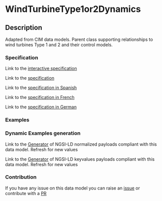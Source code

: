 # WindTurbineType1or2Dynamics

## Description 

Adapted from CIM data models. Parent class supporting relationships to wind turbines Type 1 and 2 and their control models.
### Specification

Link to the [interactive specification](https://swagger.lab.fiware.org/?url=https://smart-data-models.github.io/dataModel.EnergyCIM/WindTurbineType1or2Dynamics/swagger.yaml)

Link to the [specification](https://smart-data-models.github.io/dataModel.EnergyCIM/WindTurbineType1or2Dynamics/doc/spec.md)

Link to the [specification in Spanish](https://smart-data-models.github.io/dataModel.EnergyCIM/WindTurbineType1or2Dynamics/doc/spec_ES.md)

Link to the [specification in French](https://smart-data-models.github.io/dataModel.EnergyCIM/WindTurbineType1or2Dynamics/doc/spec_FR.md)

Link to the [specification in German](https://smart-data-models.github.io/dataModel.EnergyCIM/WindTurbineType1or2Dynamics/doc/spec_DE.md)
### Examples
### Dynamic Examples generation

Link to the [Generator](https://smartdatamodels.org/extra/ngsi-ld_generator_v0.92.php?schemaUrl=https://raw.githubusercontent.com/smart-data-models/dataModel.EnergyCIM/master/WindTurbineType1or2Dynamics/schema.json&email=info@smartdatamodels.org) of NGSI-LD normalized payloads compliant with this data model. Refresh for new values

Link to the [Generator](https://smartdatamodels.org/extra/ngsi-ld_generator_keyvalues_v0.92.php?schemaUrl=https://raw.githubusercontent.com/smart-data-models/dataModel.EnergyCIM/master/WindTurbineType1or2Dynamics/schema.json&email=info@smartdatamodels.org) of NGSI-LD keyvalues payloads compliant with this data model. Refresh for new values
### Contribution

 If you have any issue on this data model you can raise an [issue](https://github.com/smart-data-models/dataModel.EnergyCIM/issues)  or contribute with a [PR](https://github.com/smart-data-models/dataModel.EnergyCIM/pulls)
